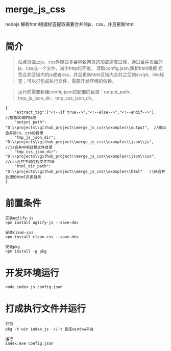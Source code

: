 # merge_js_css
nodejs 解析html根据标签提取需要合并的js、css，并且更新html

# 简介
> 站点页面上js、css外链过多会导致网页的加载速度过慢，通过合并页面的js、css成一个文件，减少http的开销。
  	读取config.json,解析html根据 <!--if true--><!--endif-->标签合并区域内的js或者css，并且更新html区域内合并之后的script、link标签；可以打包成执行文件，需要开发环境的依赖。
  
>  	运行前需要新建config.json的配置的目录：output_path、tmp_js_json_dir、tmp_css_json_dir。
  
  
  	{
    	"extract_tag":["<!--if true-->","<!--else-->","<!--endif-->"],    //提取区域的标签
        "output_path": "D:\\projects\\github_project\\merge_js_css\\examples\\output",  //输出合并后js、css的目录
        "tmp_js_json_dir": "D:\\projects\\github_project\\merge_js_css\\examples\\json\\js",   //js合并中间过程文件目录
        "tmp_css_json_dir": "D:\\projects\\github_project\\merge_js_css\\examples\\json\\css",  //css合并中间过程文件目录
        "html_dir_path": "D:\\projects\\github_project\\merge_js_css\\examples\\html"   \\待合并处理的html页面目录
    }


# 前置条件
    安装uglify-js
    npm install uglify-js --save-dev
    
    安装clean-css
    npm install clean-css --save-dev
    
    安装pkg
    npm install -g pkg
   
# 开发环境运行
	node index.js config.json


# 打成执行文件并运行
	打包
	pkg -t win index.js  //-t 指定window平台

	运行
	index.exe config.json   
 